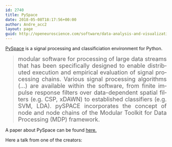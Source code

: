 ```yaml
---
id: 2740
title: PySpace
date: 2018-05-08T18:17:56+00:00
author: Andre_acc2
layout: page
guid: http://openeuroscience.com/software/data-analysis-and-visualization/pyspace-copy/
---
```

[PySpace](https://pyspace.github.io/pyspace/) is a signal processing and classificiation environment for Python.

> <p class="western" lang="de-DE" align="justify">
>   <span style="font-size: large;"><span lang="en-US">modular software for processing of large data streams that has been specifically designed to enable distributed execution and empirical evaluation of signal processing chains. Various signal processing algorithms (&#8230;) are available within the software, from finite impulse response filters over data-dependent spatial filters (e.g. CSP, xDAWN) to established classifiers (e.g. SVM, LDA). pySPACE incorporates the concept of node and node chains of the Modular Toolkit for Data Processing (MDP) framework.</span></span>
> </p>

<p class="western" lang="de-DE" align="justify">
  A paper about PySpace can be found <a href="http://journal.frontiersin.org/article/10.3389/fninf.2013.00040/full">here.</a>
</p>

<p class="western" lang="de-DE" align="justify">
  Here a talk from one of the creators:
</p>